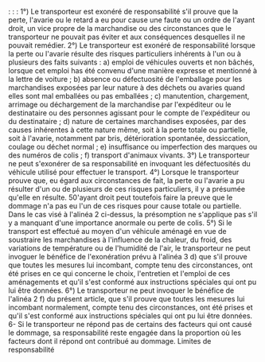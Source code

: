 :
:
:
1°) Le transporteur est exonéré de responsabilité s'il prouve que la perte, l'avarie ou le retard a eu pour cause une
faute ou un ordre de l'ayant droit, un vice propre de la marchandise ou des circonstances que le transporteur ne
pouvait pas éviter et aux conséquences desquelles il ne pouvait remédier.
2°) Le transporteur est exonéré de responsabilité lorsque la perte ou l'avarie résulte des risques particuliers
inhérents à l'un ou à plusieurs des faits suivants :
a) emploi de véhicules ouverts et non bâchés, lorsque cet emploi has été convenu d'une manière expresse et
mentionné à la lettre de voiture ;
b) absence ou défectuosité de l'emballage pour les marchandises exposées par leur nature à des déchets ou
avaries quand elles sont mal emballées ou pas emballées ;
c) manutention, chargement, arrimage ou déchargement de la marchandise par l'expéditeur ou le destinataire ou
des personnes agissant pour le compte de l'expéditeur ou du destinataire ;
d) nature de certaines marchandises exposées, par des causes inhérentes à cette nature même, soit à la perte
totale ou partielle, soit à l'avarie, notamment par bris, détérioration spontanée, dessiccation, coulage ou déchet
normal ;
e) insuffisance ou imperfection des marques ou des numéros de colis ;
f) transport d'animaux vivants.
3°) Le transporteur ne peut s'exonérer de sa responsabilité en invoquant les défectuosités du véhicule utilisé pour
effectuer le transport.
4°) Lorsque le transporteur prouve que, eu égard aux circonstances de fait, la perte ou l'avarie a pu résulter d'un
ou de plusieurs de ces risques particuliers, il y a présumée qu'elle en résulte. 50'ayant droit peut toutefois faire la
preuve que le dommage n'a pas eu l'un de ces risques pour cause totale ou partielle. Dans le cas visé à l'alinéa 2
ci-dessus, la présomption ne s'applique pas s'il y a manquant d'une importance anormale ou perte de colis.
5°) Si le transport est effectué au moyen d'un véhicule aménagé en vue de soustraire les marchandises à
l'influence de la chaleur, du froid, des variations de température ou de l'humidité de l'air, le transporteur ne peut
invoguer le bénéfice de l'exonération prévu à l'alinéa 3 d) que s'il prouve que toutes les mesures lui incombant,
compte tenu des circonstances, ont été prises en ce qui concerne le choix, l'entretien et l'emploi de ces
aménagements et qu'il s'est conformé aux instructions spéciales qui ont pu lui être données.
6°) Le transporteur ne peut invoquer le bénéfice de l'alinéa 2 f) du présent article, que s'il prouve que toutes les
mesures lui incombant normalement, compte tenu des circonstances, ont été prises et qu'il s'est conformé aux
instructions spéciales qui ont pu lui être données.
6- Si le transporteur ne répond pas de certains des facteurs qui ont causé le dommage, sa responsabilité reste
engagée dans la proportion où les facteurs dont il répond ont contribué au dommage.
Limites de responsabilité